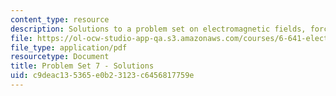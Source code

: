 ```yaml
---
content_type: resource
description: Solutions to a problem set on electromagnetic fields, forces, and motion.
file: https://ol-ocw-studio-app-qa.s3.amazonaws.com/courses/6-641-electromagnetic-fields-forces-and-motion-spring-2009/c9deac135365e0b23123c6456817759e_MIT6_641s09_sol_pset07.pdf
file_type: application/pdf
resourcetype: Document
title: Problem Set 7 - Solutions
uid: c9deac13-5365-e0b2-3123-c6456817759e
---
```

